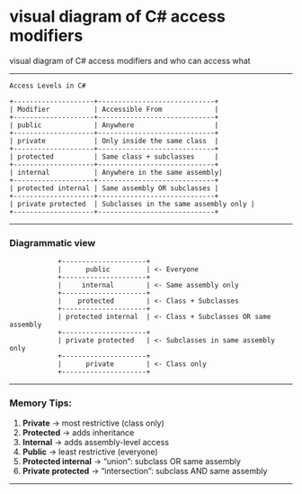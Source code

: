 # visual diagram of C# access modifiers

visual diagram of C# access modifiers and who can access what

---

```
Access Levels in C#

+--------------------+-----------------------------+
| Modifier           | Accessible From             |
+--------------------+-----------------------------+
| public             | Anywhere                    |
+--------------------+-----------------------------+
| private            | Only inside the same class  |
+--------------------+-----------------------------+
| protected          | Same class + subclasses     |
+--------------------+-----------------------------+
| internal           | Anywhere in the same assembly|
+--------------------+-----------------------------+
| protected internal | Same assembly OR subclasses |
+--------------------+-----------------------------+
| private protected  | Subclasses in the same assembly only |
+--------------------+-----------------------------+
```

---

### **Diagrammatic view**

```
            +---------------------+
            |      public         | <- Everyone
            +---------------------+
            |     internal        | <- Same assembly only
            +---------------------+
            |    protected        | <- Class + Subclasses
            +---------------------+
            | protected internal  | <- Class + Subclasses OR same assembly
            +---------------------+
            | private protected   | <- Subclasses in same assembly only
            +---------------------+
            |      private        | <- Class only
            +---------------------+
```

---

### **Memory Tips:**

1. **Private** → most restrictive (class only)
2. **Protected** → adds inheritance
3. **Internal** → adds assembly-level access
4. **Public** → least restrictive (everyone)
5. **Protected internal** → “union”: subclass OR same assembly
6. **Private protected** → “intersection”: subclass AND same assembly

---
